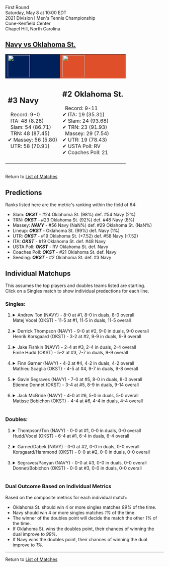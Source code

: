 First Round  
Saturday, May 8 at 10:00 EDT  
2021 Division I Men's Tennis Championship  
Cone-Kenfield Center  
Chapel Hill, North Carolina  
## [Navy vs Oklahoma St.](https://www.ncaa.com/game/5833392)  

<table><tr style="background-color: #d9d9d9 !important"><td style="background-color: #00205B !important"><img src="https://www.ncaa.com/sites/default/files/images/logos/schools/n/navy.70.png" width="70" height="70" /></td><td style="background-color: #DF4F2A !important"><img src="https://www.ncaa.com/sites/default/files/images/logos/schools/o/oklahoma-st.70.png" width="70" height="70" /></td></tr><tr>
<td>  

<h2>#3 Navy</h2>  
&nbsp; Record: 9-0<br>  
&nbsp; ITA: 48 (8.28)<br>  
&nbsp; Slam: 54 (86.71)<br>  
&nbsp; TRN: 48 (87.45)<br>  
&#10004; Massey: 56 (5.80)<br>  
&nbsp; UTR: 58 (70.91)<br>  
<br>  

</td>
<td>  

<h2>#2 Oklahoma St.</h2>  
&nbsp; Record: 9-11<br>  
&#10004; ITA: 19 (35.31)<br>  
&#10004; Slam: 24 (93.68)<br>  
&#10004; TRN: 23 (91.93)<br>  
&nbsp; Massey: 29 (7.54)<br>  
&#10004; UTR: 19 (78.43)<br>  
&#10004; USTA Poll: RV<br>  
&#10004; Coaches Poll: 21<br>  
<br>  

</td>
</tr></table>  


<br>Return to [List of Matches](../index.md)  

## Predictions  

Ranks listed here are the metric's ranking within the field of 64:  
- Slam: ***OKST*** - #24 Oklahoma St. (98%) def. #54 Navy (2%)  
- TRN: ***OKST*** - #23 Oklahoma St. (92%) def. #48 Navy (8%)  
- Massey: ***NAVY*** - #56 Navy (NaN%) def. #29 Oklahoma St. (NaN%)  
- Lineup: ***OKST*** - Oklahoma St. (99%) def. Navy (1%)  
- UTR: ***OKST*** - #19 Oklahoma St. (+7.52) def. #58 Navy (-7.52)  
- ITA: ***OKST*** - #19 Oklahoma St. def. #48 Navy  
- USTA Poll: ***OKST*** - RV Oklahoma St. def. Navy  
- Coaches Poll: ***OKST*** - #21 Oklahoma St. def. Navy  
- Seeding: ***OKST*** - #2 Oklahoma St. def. #3 Navy  

## Individual Matchups  
This assumes the top players and doubles teams listed are starting.  
Click on a Singles match to show individual predections for each line.  

### Singles:  

<ol>
<li><details>
<summary markdown="span">Andrew Ton (NAVY) - 8-0 at #1, 8-0 in duals, 8-0 overall<br>Matej Vocel (OKST) - 11-5 at #1, 11-5 in duals, 11-5 overall</summary>
<h4>Predictions</h4><ul>
<li>Composite: <b><i>OKST</i></b> - Vocel (93%) def. Ton (7%)</li>  
<li>Slam: <b><i>OKST</i></b> - Vocel (92%) def. Ton (8%)</li>  
<li>TRN: <b><i>OKST</i></b> - Vocel (93%) def. Ton (7%)</li>  
<li>Massey: <b><i>NAVY</i></b> - Ton (NaN%) def. Vocel (NaN%)</li>  
<li>UTR: <b><i>OKST</i></b> - Vocel (95%) def. Ton (5%)</li>  
<li>ITA: <b><i>OKST</i></b> - Vocel (20.98) def. Ton (4.17)</li>  
</ul>
</details>&nbsp;</li>
<li><details>
<summary markdown="span">Derrick Thompson (NAVY) - 9-0 at #2, 9-0 in duals, 9-0 overall<br>Henrik Korsgaard (OKST) - 3-2 at #2, 9-9 in duals, 9-9 overall</summary>
<h4>Predictions</h4><ul>
<li>Composite: <b><i>OKST</i></b> - Korsgaard (83%) def. Thompson (17%)</li>  
<li>Slam: <b><i>OKST</i></b> - Korsgaard (80%) def. Thompson (20%)</li>  
<li>TRN: <b><i>OKST</i></b> - Korsgaard (84%) def. Thompson (16%)</li>  
<li>Massey: <b><i>NAVY</i></b> - Thompson (NaN%) def. Korsgaard (NaN%)</li>  
<li>UTR: <b><i>OKST</i></b> - Korsgaard (85%) def. Thompson (15%)</li>  
<li>ITA: <b><i>NAVY</i></b> - Thompson (4.17) def. Korsgaard (2.00)</li>  
</ul>
</details>&nbsp;</li>
<li><details>
<summary markdown="span">Jake Fishkin (NAVY) - 2-4 at #3, 2-4 in duals, 2-4 overall<br>Emile Hudd (OKST) - 5-2 at #3, 7-7 in duals, 9-9 overall</summary>
<h4>Predictions</h4><ul>
<li>Composite: <b><i>OKST</i></b> - Hudd (99%) def. Fishkin (1%)</li>  
<li>Slam: <b><i>OKST</i></b> - Hudd (99%) def. Fishkin (1%)</li>  
<li>TRN: <b><i>OKST</i></b> - Hudd (99%) def. Fishkin (1%)</li>  
<li>Massey: <b><i>NAVY</i></b> - Fishkin (NaN%) def. Hudd (NaN%)</li>  
<li>UTR: <b><i>OKST</i></b> - Hudd (98%) def. Fishkin (2%)</li>  
<li>ITA: <b><i>OKST</i></b> - Hudd (4.25) def. Fishkin (0.00)</li>  
</ul>
</details>&nbsp;</li>
<li><details>
<summary markdown="span">Finn Garner (NAVY) - 4-2 at #4, 4-2 in duals, 4-2 overall<br>Mathieu Scaglia (OKST) - 4-5 at #4, 9-7 in duals, 9-8 overall</summary>
<h4>Predictions</h4><ul>
<li>Composite: <b><i>OKST</i></b> - Scaglia (96%) def. Garner (4%)</li>  
<li>Slam: <b><i>OKST</i></b> - Scaglia (96%) def. Garner (4%)</li>  
<li>TRN: <b><i>OKST</i></b> - Scaglia (96%) def. Garner (4%)</li>  
<li>Massey: <b><i>NAVY</i></b> - Garner (NaN%) def. Scaglia (NaN%)</li>  
<li>UTR: <b><i>OKST</i></b> - Scaglia (96%) def. Garner (4%)</li>  
<li>ITA: <b><i>OKST</i></b> - Scaglia (2.10) def. Garner (1.69)</li>  
</ul>
</details>&nbsp;</li>
<li><details>
<summary markdown="span">Gavin Segraves (NAVY) - 7-0 at #5, 8-0 in duals, 8-0 overall<br>Etienne Donnet (OKST) - 3-4 at #5, 8-9 in duals, 9-14 overall</summary>
<h4>Predictions</h4><ul>
<li>Composite: <b><i>OKST</i></b> - Donnet (88%) def. Segraves (12%)</li>  
<li>Slam: <b><i>OKST</i></b> - Donnet (87%) def. Segraves (13%)</li>  
<li>TRN: <b><i>OKST</i></b> - Donnet (88%) def. Segraves (12%)</li>  
<li>Massey: <b><i>NAVY</i></b> - Segraves (NaN%) def. Donnet (NaN%)</li>  
<li>UTR: <b><i>OKST</i></b> - Donnet (89%) def. Segraves (11%)</li>  
<li>ITA: <b><i>NAVY</i></b> - Segraves (4.17) def. Donnet (0.00)</li>  
</ul>
</details>&nbsp;</li>
<li><details>
<summary markdown="span">Jack McBride (NAVY) - 4-0 at #6, 5-0 in duals, 5-0 overall<br>Matisse Bobichon (OKST) - 4-4 at #6, 4-4 in duals, 4-4 overall</summary>
<h4>Predictions</h4><ul>
<li>Composite: <b><i>OKST</i></b> - Bobichon (80%) def. McBride (20%)</li>  
<li>Slam: <b><i>OKST</i></b> - Bobichon (81%) def. McBride (19%)</li>  
<li>TRN: <b><i>OKST</i></b> - Bobichon (67%) def. McBride (33%)</li>  
<li>Massey: <b><i>NAVY</i></b> - McBride (NaN%) def. Bobichon (NaN%)</li>  
<li>UTR: <b><i>OKST</i></b> - Bobichon (93%) def. McBride (7%)</li>  
<li>ITA: <b><i>NAVY</i></b> - McBride (2.91) def. Bobichon (1.32)</li>  
</ul>
</details>&nbsp;</li>
</ol>

### Doubles:  

<ol>
<li><details>
<summary markdown="span">Thompson/Ton (NAVY) - 0-0 at #1, 0-0 in duals, 0-0 overall<br>Hudd/Vocel (OKST) - 6-4 at #1, 6-4 in duals, 6-4 overall</summary>
<br>Sorry, we don't have any metrics for this match
</details>&nbsp;</li>
<li><details>
<summary markdown="span">Garner/Dabek (NAVY) - 0-0 at #2, 0-0 in duals, 0-0 overall<br>Korsgaard/Hammond (OKST) - 0-0 at #2, 0-0 in duals, 0-0 overall</summary>
<br>Sorry, we don't have any metrics for this match
</details>&nbsp;</li>
<li><details>
<summary markdown="span">Segraves/Panyan (NAVY) - 0-0 at #3, 0-0 in duals, 0-0 overall<br>Donnet/Bobichon (OKST) - 0-0 at #3, 0-0 in duals, 0-0 overall</summary>
<br>Sorry, we don't have any metrics for this match
</details>&nbsp;</li>
</ol>

### Dual Outcome Based on Individual Metrics  
  
Based on the composite metrics for each individual match:  
- Oklahoma St. should win 4 or more singles matches _99%_ of the time.  
- Navy should win 4 or more singles matches _1%_ of the time.  
- The winner of the doubles point will decide the match the other _1%_ of the time.  
- If Oklahoma St. wins the doubles point, their chances of winning the dual improve to _99%_.  
- If Navy wins the doubles point, their chances of winning the dual improve to _1%_.  
  
------

Return to [List of Matches](../index.md)  
